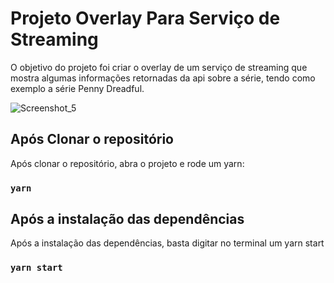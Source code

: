 # Projeto Overlay Para Serviço de Streaming
O objetivo do projeto foi criar o overlay de um serviço de streaming que mostra algumas informações retornadas da api sobre a série, tendo como exemplo a série Penny Dreadful.

![Screenshot_5](https://user-images.githubusercontent.com/56416307/162803428-68117adb-2096-48dd-9ed9-cacd9774f440.png)


## Após Clonar o repositório
Após clonar o repositório, abra o projeto e rode um yarn:
### `yarn`
## Após a instalação das dependências
Após a instalação das dependências, basta digitar no terminal um yarn start
### `yarn start`
